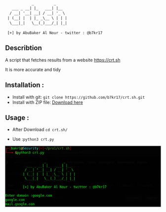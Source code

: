 
	            _         _     
	   ___ _ __| |_   ___| |__  
	  / __| '__| __| / __| '_ \ 
	 | (__| |  | |_ _\__ \ | | |
	  \___|_|   \__(_)___/_| |_|
  	
	 [+] by AbuBaker Al Nour - twitter : @b7kr17

## Describtion
A script that fetches results from a website
https://crt.sh

It is more accurate and tidy


## Installation :
- Install with git: `git clone https://github.com/b7kr17/crt.sh.git`
- Install with ZIP file: [Download here](https://github.com/b7kr17/crt.sh/archive/refs/heads/main.zip)

## Usage :
- After Download `cd crt.sh/`

- Use  :`python3 crt.py`

![alt text](crt.png)


